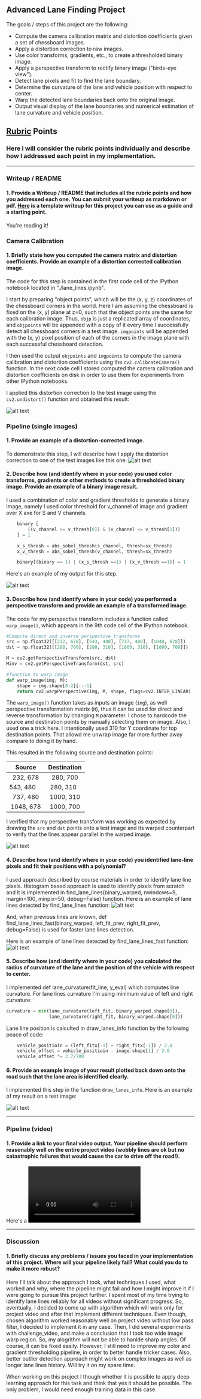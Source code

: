 ## Advanced Lane Finding Project

The goals / steps of this project are the following:

* Compute the camera calibration matrix and distortion coefficients given a set of chessboard images.
* Apply a distortion correction to raw images.
* Use color transforms, gradients, etc., to create a thresholded binary image.
* Apply a perspective transform to rectify binary image ("birds-eye view").
* Detect lane pixels and fit to find the lane boundary.
* Determine the curvature of the lane and vehicle position with respect to center.
* Warp the detected lane boundaries back onto the original image.
* Output visual display of the lane boundaries and numerical estimation of lane curvature and vehicle position.

[//]: # (Image References)

[image1]: ./examples/undistort_output.png "Undistorted"
[image2]: ./test_images/test1.jpg "Road Transformed"
[image3]: ./examples/binary_combo_example.jpg "Binary Example"
[image4]: ./examples/warped_straight_lines.jpg "Warp Example"
[image5]: ./examples/color_fit_lines.jpg "Fit Visual"
[image6]: ./examples/example_output.jpg "Output"
[video1]: ./test_videos_output/project_video.mp4 "Video"

## [Rubric](https://review.udacity.com/#!/rubrics/571/view) Points

### Here I will consider the rubric points individually and describe how I addressed each point in my implementation.  

---

### Writeup / README

#### 1. Provide a Writeup / README that includes all the rubric points and how you addressed each one.  You can submit your writeup as markdown or pdf.  [Here](https://github.com/udacity/CarND-Advanced-Lane-Lines/blob/master/writeup_template.md) is a template writeup for this project you can use as a guide and a starting point.  

You're reading it!

### Camera Calibration

#### 1. Briefly state how you computed the camera matrix and distortion coefficients. Provide an example of a distortion corrected calibration image.

The code for this step is contained in the first code cell of the IPython notebook located in "./lane_lines.ipynb".  

I start by preparing "object points", which will be the (x, y, z) coordinates of the chessboard corners in the world. Here I am assuming the chessboard is fixed on the (x, y) plane at z=0, such that the object points are the same for each calibration image.  Thus, `objp` is just a replicated array of coordinates, and `objpoints` will be appended with a copy of it every time I successfully detect all chessboard corners in a test image.  `imgpoints` will be appended with the (x, y) pixel position of each of the corners in the image plane with each successful chessboard detection.  

I then used the output `objpoints` and `imgpoints` to compute the camera calibration and distortion coefficients using the `cv2.calibrateCamera()` function.
In the next code cell I stored computed the camera calibration and distortion coefficients on disk in order to use them for experiments from other IPython notebooks. 

I applied this distortion correction to the test image using the `cv2.undistort()` function and obtained this result: 

![alt text][image1]

### Pipeline (single images)

#### 1. Provide an example of a distortion-corrected image.

To demonstrate this step, I will describe how I apply the distortion correction to one of the test images like this one:
![alt text][image2]

#### 2. Describe how (and identify where in your code) you used color transforms, gradients or other methods to create a thresholded binary image.  Provide an example of a binary image result.

I used a combination of color and gradient thresholds to generate a binary image, namely I used color threshold for v_channel of image and gradient over X axe for S and V channels.
```python
    binary [
        ((v_channel >= v_thresh[0]) & (v_channel <= v_thresh[1]))
    ] = 1

    x_s_thresh = abs_sobel_thresh(s_channel, thresh=sx_thresh)
    x_v_thresh = abs_sobel_thresh(v_channel, thresh=sx_thresh)

    binary[(binary == 1) | (x_s_thresh ==1) | (x_v_thresh ==1)] = 1  
 ```
Here's an example of my output for this step.

![alt text][image3]

#### 3. Describe how (and identify where in your code) you performed a perspective transform and provide an example of a transformed image.

The code for my perspective transform includes a function called `warp_image()`, which appears in the 9th code cell of the IPython notebook.
```python
#Compute direct and inverse perspective transforms
src = np.float32([[232, 678], [543, 480], [737, 480], [1048, 678]])
dst = np.float32([[280, 700], [280, 310], [1000, 310], [1000, 700]])

M = cv2.getPerspectiveTransform(src, dst) 
Minv = cv2.getPerspectiveTransform(dst, src)

#function to warp image
def warp_image(img, M):
    shape = img.shape[0:2][::-1]
    return cv2.warpPerspective(img, M, shape, flags=cv2.INTER_LINEAR)
``` 
The `warp_image()` function takes as inputs an image (`img`), as well perspective transformation matrix (`M`), thus it can be used for direct and reverse transformation by changing `M` parameter.
I chose to hardcode the source and destination points by manually selecting them on image.
Also, I used one a trick here. I intentionally used 310 for Y coordinate for top destination points.
That allowd me unwrap image far more further away compare to doing it by hand. 

This resulted in the following source and destination points:

| Source        | Destination   | 
|:-------------:|:-------------:| 
| 232, 678      | 280, 700      | 
| 543, 480      | 280, 310      |
| 737, 480      | 1000, 310     |
| 1048, 678     | 1000, 700     |

I verified that my perspective transform was working as expected by drawing the `src` and `dst` points onto a test image and its warped counterpart to verify that the lines appear parallel in the warped image.

![alt text][image4]

#### 4. Describe how (and identify where in your code) you identified lane-line pixels and fit their positions with a polynomial?

I used approach described by course materials in order to identify lane line pixels.
Histogram based approach is used to identify pixels from scratch and it is implemented in find_lane_lines(binary_warped, nwindows=9, margin=100, minpix=50, debug=False) function.
Here is an example of lane lines detected by find_lane_lines function:
![alt text][image5]

And, when previous lines are known, def find_lane_lines_fast(binary_warped, left_fit_prev, right_fit_prev, debug=False) is used for faster lane lines detection.

Here is an example of lane lines detected by find_lane_lines_fast function:
![alt text][image5]

#### 5. Describe how (and identify where in your code) you calculated the radius of curvature of the lane and the position of the vehicle with respect to center.

I implemented def lane_curvature(fit_line, y_eval) which computes line curvature.
For lane lines curvature I'm using minimum value of left and right curvature:
```python
curvature = min(lane_curvature(left_fit, binary_warped.shape[0]),
                lane_curvature(right_fit, binary_warped.shape[0]))
```

Lane line position is calculted in draw_lanes_info function by the following peace of code:
```python
    vehicle_positioin = (left_fitx[-1] + right_fitx[-1]) / 2.0
    vehicle_offset = vehicle_positioin - image.shape[1] / 2.0
    vehicle_offset *= 3.7/700
 ```

#### 6. Provide an example image of your result plotted back down onto the road such that the lane area is identified clearly.

I implemented this step in the function `draw_lanes_info`.  Here is an example of my result on a test image:

![alt text][image6]

---

### Pipeline (video)

#### 1. Provide a link to your final video output.  Your pipeline should perform reasonably well on the entire project video (wobbly lines are ok but no catastrophic failures that would cause the car to drive off the road!).

Here's a ![link to my video result][video1]

---

### Discussion

#### 1. Briefly discuss any problems / issues you faced in your implementation of this project.  Where will your pipeline likely fail?  What could you do to make it more robust?

Here I'll talk about the approach I took, what techniques I used, what worked and why, where the pipeline might fail and how I might improve it if I were going to pursue this project further.
I spent most of my time trying to identify lane lines reliably for all videos without significant progress.
So, eventually, I decided to come up with algorithm which will work only for project video and after that implement different techniques.
Even though, chosen algorithm worked reasonably well on project video without low pass filter, I decided to implement it in any case.
Then, I did several experiments with challenge_video, and make a conclusion that I took too wide image warp region. So, my alogrithm will not be able to hanlde sharp angles. Of course, it can be fixed easily.
However, I still need to improve my color and gradient thresholding pipeline, in order to better handle tricker cases.
Also, better outlier detection approach might work on complex images as well as longer lane lines history.
Will try it on my spare time.

When working on this project I though whether it is possible to apply deep learning approach for this task and think that yes it should be possible. The only problem, I would need enough training data in this case.

